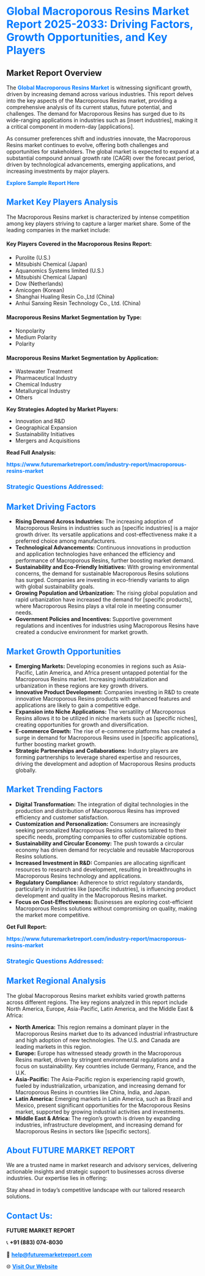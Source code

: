 <h1 style="color: #007BFF;">Global Macroporous Resins Market Report 2025-2033: Driving Factors, Growth Opportunities, and Key Players</h1>

<section id="overview">
<h2>Market Report Overview</h2>
<p>The <a href="https://www.futuremarketreport.com/industry-report/macroporous-resins-market" style="color: #007BFF; text-decoration: none;"><strong>Global Macroporous Resins Market</strong></a> is witnessing significant growth, driven by increasing demand across various industries. This report delves into the key aspects of the Macroporous Resins market, providing a comprehensive analysis of its current status, future potential, and challenges. The demand for Macroporous Resins has surged due to its wide-ranging applications in industries such as [insert industries], making it a critical component in modern-day [applications].</p>
<p>As consumer preferences shift and industries innovate, the Macroporous Resins market continues to evolve, offering both challenges and opportunities for stakeholders. The global market is expected to expand at a substantial compound annual growth rate (CAGR) over the forecast period, driven by technological advancements, emerging applications, and increasing investments by major players.</p>
</section>

<section id="overview">
<p><a href="https://www.futuremarketreport.com/request-sample/reportId=87298" style="color: #007BFF; text-decoration: none;"><strong>Explore Sample Report Here</strong></a></p>
</section>

<section id="key-players">
<h2 style="color: #007BFF;">Market Key Players Analysis</h2>
<p>The Macroporous Resins market is characterized by intense competition among key players striving to capture a larger market share. Some of the leading companies in the market include:</p>
<h4>Key Players Covered in the Macroporous Resins Report:</h4>
<ul><li>Purolite (U.S.)</li><li>Mitsubishi Chemical (Japan)</li><li>Aquanomics Systems limited (U.S.)</li><li>Mitsubishi Chemical (Japan)</li><li>Dow (Netherlands)</li><li>Amicogen (Korean)</li><li>Shanghai Hualing Resin Co.,Ltd (China)</li><li>Anhui Sanxing Resin Technology Co., Ltd. (China)</li></ul>
<h4>Macroporous Resins Market Segmentation by Type:</h4>
<ul><li>Nonpolarity</li><li>Medium Polarity</li><li>Polarity</li></ul>

<h4>Macroporous Resins Market Segmentation by Application:</h4>
<ul><li>Wastewater Treatment</li><li>Pharmaceutical Industry</li><li>Chemical Industry</li><li>Metallurgical Industry</li><li>Others</li></ul>
<p><strong>Key Strategies Adopted by Market Players:</strong></p>
<ul>
<li>Innovation and R&D</li>
<li>Geographical Expansion</li>
<li>Sustainability Initiatives</li>
<li>Mergers and Acquisitions</li>
</ul>
</section>

<section>
<p><strong>Read Full Analysis: </strong></p><a href="https://www.futuremarketreport.com/industry-report/macroporous-resins-market" style="color: #007BFF; text-decoration: none;"><strong>https://www.futuremarketreport.com/industry-report/macroporous-resins-market</strong></a>
<h3 style="color: #007BFF;">Strategic Questions Addressed:</h3>
</section>

<section id="driving-factors">
<h2 style="color: #007BFF;">Market Driving Factors</h2>
<ul>
<li><strong>Rising Demand Across Industries:</strong> The increasing adoption of Macroporous Resins in industries such as [specific industries] is a major growth driver. Its versatile applications and cost-effectiveness make it a preferred choice among manufacturers.</li>
<li><strong>Technological Advancements:</strong> Continuous innovations in production and application technologies have enhanced the efficiency and performance of Macroporous Resins, further boosting market demand.</li>
<li><strong>Sustainability and Eco-Friendly Initiatives:</strong> With growing environmental concerns, the demand for sustainable Macroporous Resins solutions has surged. Companies are investing in eco-friendly variants to align with global sustainability goals.</li>
<li><strong>Growing Population and Urbanization:</strong> The rising global population and rapid urbanization have increased the demand for [specific products], where Macroporous Resins plays a vital role in meeting consumer needs.</li>
<li><strong>Government Policies and Incentives:</strong> Supportive government regulations and incentives for industries using Macroporous Resins have created a conducive environment for market growth.</li>
</ul>
</section>

<section id="growth-opportunities">
<h2 style="color: #007BFF;">Market Growth Opportunities</h2>
<ul>
<li><strong>Emerging Markets:</strong> Developing economies in regions such as Asia-Pacific, Latin America, and Africa present untapped potential for the Macroporous Resins market. Increasing industrialization and urbanization in these regions are key growth drivers.</li>
<li><strong>Innovative Product Development:</strong> Companies investing in R&D to create innovative Macroporous Resins products with enhanced features and applications are likely to gain a competitive edge.</li>
<li><strong>Expansion into Niche Applications:</strong> The versatility of Macroporous Resins allows it to be utilized in niche markets such as [specific niches], creating opportunities for growth and diversification.</li>
<li><strong>E-commerce Growth:</strong> The rise of e-commerce platforms has created a surge in demand for Macroporous Resins used in [specific applications], further boosting market growth.</li>
<li><strong>Strategic Partnerships and Collaborations:</strong> Industry players are forming partnerships to leverage shared expertise and resources, driving the development and adoption of Macroporous Resins products globally.</li>
</ul>
</section>

<section id="trending-factors">
<h2 style="color: #007BFF;">Market Trending Factors</h2>
<ul>
<li><strong>Digital Transformation:</strong> The integration of digital technologies in the production and distribution of Macroporous Resins has improved efficiency and customer satisfaction.</li>
<li><strong>Customization and Personalization:</strong> Consumers are increasingly seeking personalized Macroporous Resins solutions tailored to their specific needs, prompting companies to offer customizable options.</li>
<li><strong>Sustainability and Circular Economy:</strong> The push towards a circular economy has driven demand for recyclable and reusable Macroporous Resins solutions.</li>
<li><strong>Increased Investment in R&D:</strong> Companies are allocating significant resources to research and development, resulting in breakthroughs in Macroporous Resins technology and applications.</li>
<li><strong>Regulatory Compliance:</strong> Adherence to strict regulatory standards, particularly in industries like [specific industries], is influencing product development and quality in the Macroporous Resins market.</li>
<li><strong>Focus on Cost-Effectiveness:</strong> Businesses are exploring cost-efficient Macroporous Resins solutions without compromising on quality, making the market more competitive.</li>
</ul>
</section>

<section>
<p><strong>Get Full Report: </strong></p><a href="https://www.futuremarketreport.com/industry-report/macroporous-resins-market" style="color: #007BFF; text-decoration: none;"><strong>https://www.futuremarketreport.com/industry-report/macroporous-resins-market</strong></a>
<h3 style="color: #007BFF;">Strategic Questions Addressed:</h3>
</section>


<section id="regional-analysis">
<h2 style="color: #007BFF;">Market Regional Analysis</h2>
<p>The global Macroporous Resins market exhibits varied growth patterns across different regions. The key regions analyzed in this report include North America, Europe, Asia-Pacific, Latin America, and the Middle East & Africa:</p>
<ul>
<li><strong>North America:</strong> This region remains a dominant player in the Macroporous Resins market due to its advanced industrial infrastructure and high adoption of new technologies. The U.S. and Canada are leading markets in this region.</li>
<li><strong>Europe:</strong> Europe has witnessed steady growth in the Macroporous Resins market, driven by stringent environmental regulations and a focus on sustainability. Key countries include Germany, France, and the U.K.</li>
<li><strong>Asia-Pacific:</strong> The Asia-Pacific region is experiencing rapid growth, fueled by industrialization, urbanization, and increasing demand for Macroporous Resins in countries like China, India, and Japan.</li>
<li><strong>Latin America:</strong> Emerging markets in Latin America, such as Brazil and Mexico, present significant opportunities for the Macroporous Resins market, supported by growing industrial activities and investments.</li>
<li><strong>Middle East & Africa:</strong> The region’s growth is driven by expanding industries, infrastructure development, and increasing demand for Macroporous Resins in sectors like [specific sectors].</li>
</ul>
</section>

<footer>
<h2 style="color: #007BFF;">About FUTURE MARKET REPORT</h2>
<p>We are a trusted name in market research and advisory services, delivering actionable insights and strategic support to businesses across diverse industries. Our expertise lies in offering:</p>

<p>Stay ahead in today’s competitive landscape with our tailored research solutions.</p>

<h2 style="color: #007BFF;">Contact Us:</h2>
<p><strong>FUTURE MARKET REPORT</strong></p>
<p>📞 <strong>+91 (883) 074-8030</strong></p>
<p>📧 <strong><a href="mailto:help@futuremarketreport.com" style="color: #007BFF;">help@futuremarketreport.com</a></strong></p>
<p>🌐 <strong><a href="https://www.futuremarketreport.com/" style="color: #007BFF;">Visit Our Website</a></strong></p>
</footer>